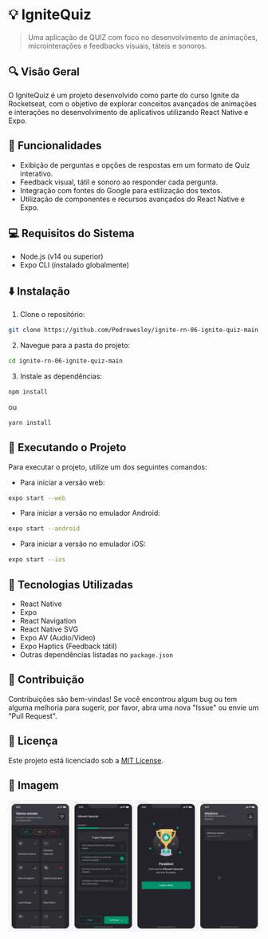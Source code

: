 # :bulb: IgniteQuiz

> Uma aplicação de QUIZ com foco no desenvolvimento de animações, microinterações e feedbacks visuais, táteis e sonoros.

## :mag: Visão Geral

O IgniteQuiz é um projeto desenvolvido como parte do curso Ignite da Rocketseat, com o objetivo de explorar conceitos avançados de animações e interações no desenvolvimento de aplicativos utilizando React Native e Expo.

## :rocket: Funcionalidades

- Exibição de perguntas e opções de respostas em um formato de Quiz interativo.
- Feedback visual, tátil e sonoro ao responder cada pergunta.
- Integração com fontes do Google para estilização dos textos.
- Utilização de componentes e recursos avançados do React Native e Expo.

## :computer: Requisitos do Sistema

- Node.js (v14 ou superior)
- Expo CLI (instalado globalmente)

## :arrow_down: Instalação

1. Clone o repositório:

```bash
git clone https://github.com/Pedrowesley/ignite-rn-06-ignite-quiz-main.git
```

2. Navegue para a pasta do projeto:

```bash
cd ignite-rn-06-ignite-quiz-main
```

3. Instale as dependências:

```bash
npm install
```

ou

```bash
yarn install
```

## :rocket: Executando o Projeto

Para executar o projeto, utilize um dos seguintes comandos:

- Para iniciar a versão web:

```bash
expo start --web
```

- Para iniciar a versão no emulador Android:

```bash
expo start --android
```

- Para iniciar a versão no emulador iOS:

```bash
expo start --ios
```

## :wrench: Tecnologias Utilizadas

- React Native
- Expo
- React Navigation
- React Native SVG
- Expo AV (Audio/Video)
- Expo Haptics (Feedback tátil)
- Outras dependências listadas no `package.json`

## :handshake: Contribuição

Contribuições são bem-vindas! Se você encontrou algum bug ou tem alguma melhoria para sugerir, por favor, abra uma nova "Issue" ou envie um "Pull Request".

## :scroll: Licença

Este projeto está licenciado sob a [MIT License](https://opensource.org/licenses/MIT).

## :camera_flash: Imagem

![Imagem do Aplicativo](screenshots/screenshot_app.png)
